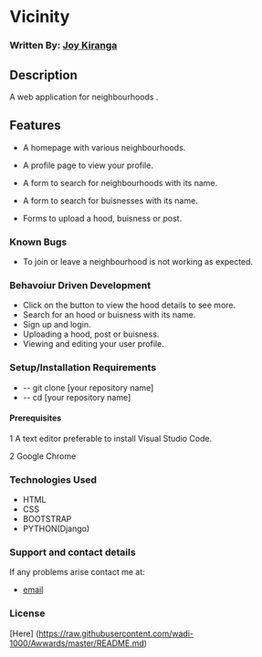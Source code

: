# Vicinity

### Written By: [Joy Kiranga](https://github.com/wadi-1000)

## Description

A web application for neighbourhoods .

## Features

-  A homepage with various neighbourhoods.

-  A profile page to view your profile.

-  A form to search for neighbourhoods with its name.

-  A form to search for buisnesses with its name.

-  Forms to upload a hood, buisness or post.

### Known Bugs

-  To join or leave a neighbourhood is not working as expected.

### Behavoiur Driven Development

-  Click on the button to view the hood details to see more.
-  Search for an hood or buisness with its name.
-  Sign up and login.
-  Uploading a hood, post or buisness.
-  Viewing and editing your user profile.


### Setup/Installation Requirements

-  -- git clone [your repository name]
-  -- cd [your repository name]

#### Prerequisites

1 A text editor preferable to install Visual Studio Code.

2 Google Chrome

### Technologies Used

-  HTML
-  CSS
-  BOOTSTRAP
-  PYTHON(Django)

### Support and contact details

If any problems arise contact me at:

-  [email](jk.mk@gmail.com)

### License

[Here] (https://raw.githubusercontent.com/wadi-1000/Awwards/master/README.md)
